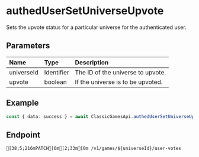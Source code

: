 
# authedUserSetUniverseUpvote
Sets the upvote status for a particular universe for the authenticated user.


## Parameters
| Name       | Type       | Description                       |
| :--------- | :--------- | :-------------------------------- |
| universeId | Identifier | The ID of the universe to upvote. |
| upvote     | boolean    | If the universe is to be upvoted. |



## Example
```ts copy showLineNumbers
const { data: success } = await ClassicGamesApi.authedUserSetUniverseUpvote({ universeId: 1685831367, upvote: true }); 
```



## Endpoint
```ansi
[38;5;216mPATCH[0m[2;33m[0m /v1/games/${universeId}/user-votes
```
  